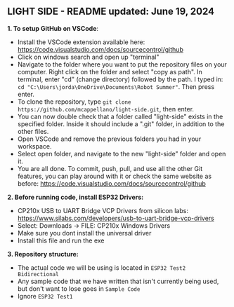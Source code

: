## LIGHT SIDE - README updated: June 19, 2024


**1. To setup GitHub on VSCode**:
  - Install the VSCode extension available here: https://code.visualstudio.com/docs/sourcecontrol/github
  - Click on windows search and open up "terminal"
  - Navigate to the folder where you want to put the repository files on your computer. Right click on the folder and select "copy as path".
    In terminal, enter "cd" (change directory) followed by the path. I typed in:
    ``cd "C:\Users\jorda\OneDrive\Documents\Robot Summer"``.
    Then press enter.
  - To clone the repository, type ``git clone https://github.com/mcappellano/light-side.git``, then enter.
  - You can now double check that a folder called "light-side" exists in the specified folder. Inside it should include a ".git" folder, in addition to the other files.
  - Open VSCode and remove the previous folders you had in your workspace.
  - Select open folder, and navigate to the new "light-side" folder and open it.
  - You are all done. To commit, push, pull, and use all the other Git features, you can play around with it or check the same website as before: https://code.visualstudio.com/docs/sourcecontrol/github

**2. Before running code, install ESP32 Drivers:**
  - CP210x USB to UART Bridge VCP Drivers from silicon labs: https://www.silabs.com/developers/usb-to-uart-bridge-vcp-drivers
  - Select: Downloads -> FILE: CP210x Windows Drivers
  - Make sure you dont install the universal driver
  - Install this file and run the exe

**3. Repository structure:**
  - The actual code we will be using is located in ``ESP32 Test2 Bidirectional``
  - Any sample code that we have written that isn't currently being used, but don't want to lose goes in ``Sample Code``
  - Ignore ``ESP32 Test1``
